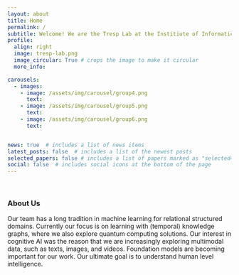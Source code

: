 ```yaml
---
layout: about
title: Home
permalink: /
subtitle: Welcome! We are the Tresp Lab at the Institiute of Informatics at LMU Munich directed by Prof. Dr. Volker Tresp. 
profile:
  align: right
  image: tresp-lab.png
  image_circular: True # crops the image to make it circular
  more_info: 

carousels:
  - images:
    - image: /assets/img/carousel/group4.png
      text:
    - image: /assets/img/carousel/group5.png
      text:
    - image: /assets/img/carousel/group6.png
      text:


news: true  # includes a list of news items
latest_posts: false  # includes a list of the newest posts
selected_papers: false # includes a list of papers marked as "selected={true}"
social: false  # includes social icons at the bottom of the page
---
```




<br>

### About Us 


Our team has a long tradition in machine learning for relational structured domains. Currently our focus is on learning with (temporal) knowledge graphs, where we also explore quantum computing solutions.  Our interest in cognitive AI was the reason that we are increasingly exploring multimodal data, such as texts, images, and videos.  Foundation models are becoming important for our work.  Our ultimate goal is to understand human level intelligence. 

